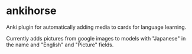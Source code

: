 # ankihorse

Anki plugin for automatically adding media to cards for language learning.

Currently adds pictures from google images to models with "Japanese" in the name and "English" and "Picture" fields.
